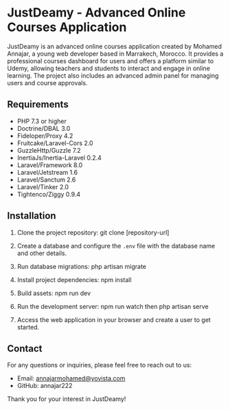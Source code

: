 # JustDeamy - Advanced Online Courses Application

JustDeamy is an advanced online courses application created by Mohamed Annajar, a young web developer based in Marrakech, Morocco. It provides a professional courses dashboard for users and offers a platform similar to Udemy, allowing teachers and students to interact and engage in online learning. The project also includes an advanced admin panel for managing users and course approvals.

## Requirements

- PHP 7.3 or higher
- Doctrine/DBAL 3.0
- Fideloper/Proxy 4.2
- Fruitcake/Laravel-Cors 2.0
- GuzzleHttp/Guzzle 7.2
- InertiaJs/Inertia-Laravel 0.2.4
- Laravel/Framework 8.0
- Laravel/Jetstream 1.6
- Laravel/Sanctum 2.6
- Laravel/Tinker 2.0
- Tightenco/Ziggy 0.9.4

## Installation

1. Clone the project repository:
git clone [repository-url]

2. Create a database and configure the `.env` file with the database name and other details.

3. Run database migrations: php artisan migrate

4. Install project dependencies: npm install

5. Build assets: npm run dev

6. Run the development server: npm run watch then php artisan serve

7. Access the web application in your browser and create a user to get started.

## Contact

For any questions or inquiries, please feel free to reach out to us:

- Email: annajarmohamed@yovista.com
- GitHub: annajar222

Thank you for your interest in JustDeamy!
